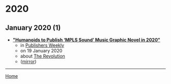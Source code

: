# 2020

## January 2020 (1)

 - [**"Humanoids to Publish ‘MPLS Sound’ Music Graphic Novel in 2020"**](https://www.publishersweekly.com/pw/newsbrief/index.html?record=2573)
    - in [Publishers Weekly](../../../publications/p-t/publishers-weekly/index.md)
    - on 19 January 2020
    - about [The Revolution](../../../topics/the-revolution/index.md)
    - ([mirror](https://web.archive.org/web/*/https://www.publishersweekly.com/pw/newsbrief/index.html?record=2573))

----

[Home](../index.md)
